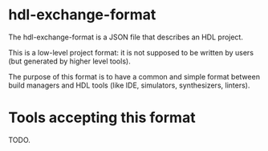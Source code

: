 # hdl-exchange-format

The hdl-exchange-format is a JSON file that describes an HDL project.

This is a low-level project format: it is not supposed to be written
by users (but generated by higher level tools).

The purpose of this format is to have a common and simple format
between build managers and HDL tools (like IDE, simulators,
synthesizers, linters).

# Tools accepting this format

TODO.
